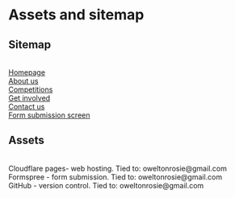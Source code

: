 <h1>Assets and sitemap</h1>

<h2>Sitemap</h2>
<br>
<a href="https://prospective-snz-website.pages.dev/" target="_blank">Homepage
<br>
<a href="https://prospective-snz-website.pages.dev/about_us" target="_blank">About us</a>
<br>
<a href="https://prospective-snz-website.pages.dev/competitions" target="_blank">Competitions</a>
<br>
<a href="https://prospective-snz-website.pages.dev/get_involved" target="_blank">Get involved
<br>
<a href="https://prospective-snz-website.pages.dev/contact_us" target="_blank">Contact us</a>
<br>
<a href="https://prospective-snz-website.pages.dev/form_finish" target="blank">Form submission screen</a>


<h2>Assets</h2>
<br>
Cloudflare pages- web hosting. Tied to: oweltonrosie@gmail.com
<br>
Formspree - form submission. Tied to: oweltonrosie@gmail.com
<br>
GitHub - version control. Tied to: oweltonrosie@gmail.com
